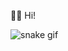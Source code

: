 👋🏻 Hi!

![snake gif](https://github.com/undrivendev/undrivendev/blob/output/github-contribution-grid-snake.gif)
